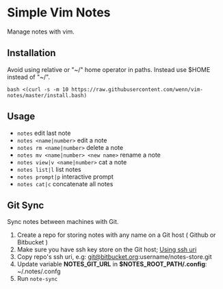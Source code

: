 # Simple Vim Notes
Manage notes with vim.

## Installation
Avoid using relative or "~/" home operator in paths. Instead use $HOME instead of "~/".

`bash <(curl -s -m 10 https://raw.githubusercontent.com/wenn/vim-notes/master/install.bash)`

## Usage
- `notes` edit last note
- `notes <name|number>` edit a note
- `notes rm <name|number>` delete a note
- `notes mv <name|number> <new name>` rename a note
- `notes view|v <name|number>` cat a note
- `notes list|l` list notes
- `notes prompt|p` interactive prompt
- `notes cat|c` concatenate all notes

## Git Sync
Sync notes between machines with Git.

1. Create a repo for storing notes with any name on a Git host ( Github or Bitbucket )
2. Make sure you have ssh key store on the Git host; [Using ssh uri](https://help.github.com/articles/generating-an-ssh-key/)
3. Copy repo's ssh uri, e.g: git@bitbucket.org:username/notes-store.git
4. Update variable **NOTES\_GIT\_URL** in **$NOTES\_ROOT\_PATH/.config**: ~/.notes/.confg
5. Run `note-sync`
